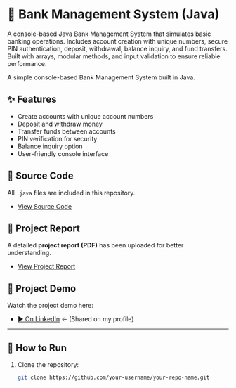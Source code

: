 # 🏦 Bank Management System (Java)
A console-based Java Bank Management System that simulates basic banking operations. Includes account creation with unique numbers, secure PIN authentication, deposit, withdrawal, balance inquiry, and fund transfers. Built with arrays, modular methods, and input validation to ensure reliable performance.


A simple console-based Bank Management System built in Java.
## ✨ Features
- Create accounts with unique account numbers
- Deposit and withdraw money
- Transfer funds between accounts
- PIN verification for security
- Balance inquiry option
- User-friendly console interface

## 📂 Source Code
All `.java` files are included in this repository.  
- [View Source Code]()

## 📑 Project Report
A detailed **project report (PDF)** has been uploaded for better understanding.  
- [View Project Report](https://www.linkedin.com/posts/muhammad-nouman-ali-86084a342_project-report-activity-7363559060501094402-_S2X?utm_source=share&utm_medium=member_desktop&rcm=ACoAAFXpDEgBdNvIsV7eKc7BrtL7OqOegq2znZE)

## 🎥 Project Demo
Watch the project demo here:  

- [▶ On LinkedIn](https://www.linkedin.com/posts/muhammad-nouman-ali-86084a342_project-report-activity-7363559060501094402-_S2X?utm_source=share&utm_medium=member_desktop&rcm=ACoAAFXpDEgBdNvIsV7eKc7BrtL7OqOegq2znZE) ← (Shared on my profile)

---

## 🚀 How to Run
1. Clone the repository:  
   ```bash
   git clone https://github.com/your-username/your-repo-name.git


  
